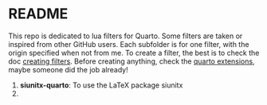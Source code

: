 # README
This repo is dedicated to lua filters for Quarto. Some filters are taken or inspired from other GitHub users. Each subfolder is for one filter, with the origin specified when not from me. To create a filter, the best is to check the doc [creating filters](https://quarto.org/docs/extensions/filters.html).
Before creating anything, check the [quarto extensions](https://quarto.org/docs/extensions/), maybe someone did the job already!

1. **siunitx-quarto**: To use the LaTeX package siunitx
2. 
